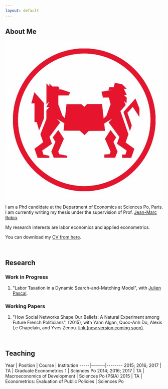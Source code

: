 ```yaml
---
layout: default
---
```


## About Me

<img class="profile-picture" src="pipo.jpg">

I am a Phd candidate at the Department of Economics at Sciences Po, Paris. I am currently writing my thesis under the supervision of Prof. [Jean-Marc Robin](https://sites.google.com/site/jmarcrobin/).

My research interests are labor economics and applied econometrics.

You can download my [CV from here](CV.pdf).

&nbsp;

## Research

### Work in Progress

1. "Labor Taxation in a Dynamic Search-and-Matching Model", with [Julien Pascal](https://julienpascal.github.io/).

### Working Papers

1. "How Social Networks Shape Our Beliefs: A Natural Experiment among Future French Politicians", (2015), with Yann Algan, Quoc-Anh Do, Alexis Le Chapelain, and Yves Zenou. [link (new version coming soon)](Network.pdf).

&nbsp;

## Teaching

Year | Position | Course | Institution
-----|-------|--------
2015; 2016; 2017 | TA | Graduate Econometrics 1 | Sciences Po
2014; 2016; 2017 | TA | Macroeconomics of Development |  Sciences Po (PSIA)
2015 | TA  | Econometrics: Evaluation of Public Policies | Sciences Po

&nbsp;
&nbsp;
&nbsp;
